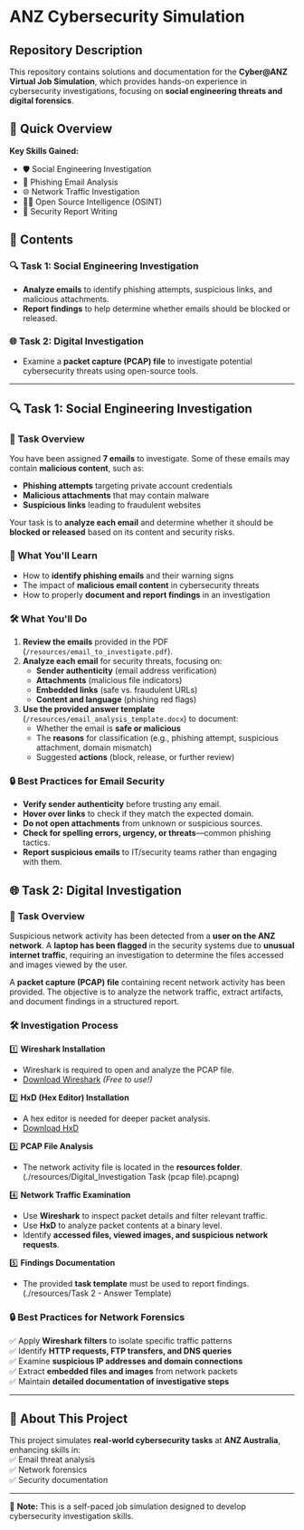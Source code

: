 # ANZ Cybersecurity Simulation

## Repository Description  
This repository contains solutions and documentation for the **Cyber@ANZ Virtual Job Simulation**, which provides hands-on experience in cybersecurity investigations, focusing on **social engineering threats and digital forensics**.

## 📌 Quick Overview  
**Key Skills Gained:**  
- 🛡️ Social Engineering Investigation  
- 📧 Phishing Email Analysis  
- 🌐 Network Traffic Investigation  
- 🕵️‍♂️ Open Source Intelligence (OSINT)  
- 📝 Security Report Writing  

## 📂 Contents  

### 🔍 Task 1: Social Engineering Investigation  
- **Analyze emails** to identify phishing attempts, suspicious links, and malicious attachments.  
- **Report findings** to help determine whether emails should be blocked or released.

### 🌐 Task 2: Digital Investigation  
- Examine a **packet capture (PCAP) file** to investigate potential cybersecurity threats using open-source tools.  

---

## 🔍 Task 1: Social Engineering Investigation  

### 📌 Task Overview  
You have been assigned **7 emails** to investigate. Some of these emails may contain **malicious content**, such as:  
- **Phishing attempts** targeting private account credentials  
- **Malicious attachments** that may contain malware  
- **Suspicious links** leading to fraudulent websites  

Your task is to **analyze each email** and determine whether it should be **blocked or released** based on its content and security risks.  

### 🎯 What You'll Learn  
- How to **identify phishing emails** and their warning signs  
- The impact of **malicious email content** in cybersecurity threats  
- How to properly **document and report findings** in an investigation  

### 🛠️ What You'll Do  
1. **Review the emails** provided in the PDF (`/resources/email_to_investigate.pdf`).  
2. **Analyze each email** for security threats, focusing on:  
   - **Sender authenticity** (email address verification)  
   - **Attachments** (malicious file indicators)  
   - **Embedded links** (safe vs. fraudulent URLs)  
   - **Content and language** (phishing red flags)  
3. **Use the provided answer template** (`/resources/email_analysis_template.docx`) to document:  
   - Whether the email is **safe or malicious**  
   - The **reasons** for classification (e.g., phishing attempt, suspicious attachment, domain mismatch)  
   - Suggested **actions** (block, release, or further review)  

### 🔒 Best Practices for Email Security  
- **Verify sender authenticity** before trusting any email.  
- **Hover over links** to check if they match the expected domain.  
- **Do not open attachments** from unknown or suspicious sources.  
- **Check for spelling errors, urgency, or threats**—common phishing tactics.  
- **Report suspicious emails** to IT/security teams rather than engaging with them.  

## 🌐 Task 2: Digital Investigation  

### 📌 Task Overview  
Suspicious network activity has been detected from a **user on the ANZ network**. A **laptop has been flagged** in the security systems due to **unusual internet traffic**, requiring an investigation to determine the files accessed and images viewed by the user.  

A **packet capture (PCAP) file** containing recent network activity has been provided. The objective is to analyze the network traffic, extract artifacts, and document findings in a structured report.  

### 🛠️ Investigation Process  

1️⃣ **Wireshark Installation**  
   - Wireshark is required to open and analyze the PCAP file.  
   - [Download Wireshark](https://www.wireshark.org/download.html) *(Free to use!)*  

2️⃣ **HxD (Hex Editor) Installation**  
   - A hex editor is needed for deeper packet analysis.  
   - [Download HxD](https://mh-nexus.de/en/hxd/)  

3️⃣ **PCAP File Analysis**  
   - The network activity file is located in the **resources folder**. (./resources/Digital_Investigation Task (pcap file).pcapng)  

4️⃣ **Network Traffic Examination**  
   - Use **Wireshark** to inspect packet details and filter relevant traffic.  
   - Use **HxD** to analyze packet contents at a binary level.  
   - Identify **accessed files, viewed images, and suspicious network requests**.  

5️⃣ **Findings Documentation**  
   - The provided **task template** must be used to report findings. (./resources/Task 2 - Answer Template) 

### 🔒 Best Practices for Network Forensics  
✅ Apply **Wireshark filters** to isolate specific traffic patterns  
✅ Identify **HTTP requests, FTP transfers, and DNS queries**  
✅ Examine **suspicious IP addresses and domain connections**  
✅ Extract **embedded files and images** from network packets  
✅ Maintain **detailed documentation of investigative steps**  

---

## 🚀 About This Project  
This project simulates **real-world cybersecurity tasks** at **ANZ Australia**, enhancing skills in:  
✅ Email threat analysis  
✅ Network forensics  
✅ Security documentation  

---
🔗 **Note:** This is a self-paced job simulation designed to develop cybersecurity investigation skills. 

